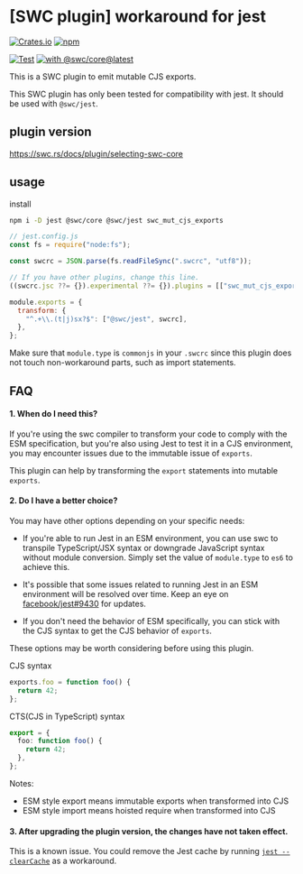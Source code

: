 # [SWC plugin] workaround for jest

[![Crates.io](https://img.shields.io/crates/v/swc_mut_cjs_exports)](https://crates.io/crates/swc_mut_cjs_exports)
[![npm](https://img.shields.io/npm/v/swc_mut_cjs_exports)](https://www.npmjs.com/package/swc_mut_cjs_exports)

[![Test](https://github.com/magic-akari/swc_mut_cjs_exports/actions/workflows/test.yml/badge.svg)](https://github.com/magic-akari/swc_mut_cjs_exports/actions/workflows/test.yml)
[![with @swc/core@latest](https://github.com/magic-akari/swc_mut_cjs_exports/actions/workflows/cron.yml/badge.svg)](https://github.com/magic-akari/swc_mut_cjs_exports/actions/workflows/cron.yml)

This is a SWC plugin to emit mutable CJS exports.

This SWC plugin has only been tested for compatibility with jest. It should be used with `@swc/jest`.

## plugin version

https://swc.rs/docs/plugin/selecting-swc-core

## usage

install

```bash
npm i -D jest @swc/core @swc/jest swc_mut_cjs_exports
```

```js
// jest.config.js
const fs = require("node:fs");

const swcrc = JSON.parse(fs.readFileSync(".swcrc", "utf8"));

// If you have other plugins, change this line.
((swcrc.jsc ??= {}).experimental ??= {}).plugins = [["swc_mut_cjs_exports", {}]];

module.exports = {
  transform: {
    "^.+\\.(t|j)sx?$": ["@swc/jest", swcrc],
  },
};
```

Make sure that `module.type` is `commonjs` in your `.swcrc` since this plugin
does not touch non-workaround parts, such as import statements.

## FAQ

#### 1. When do I need this?

If you're using the swc compiler to transform your code to comply with the ESM
specification, but you're also using Jest to test it in a CJS environment, you
may encounter issues due to the immutable issue of `exports`.

This plugin can help by transforming the `export` statements into mutable
`exports`.

#### 2. Do I have a better choice?

You may have other options depending on your specific needs:

- If you're able to run Jest in an ESM environment, you can use swc to transpile
  TypeScript/JSX syntax or downgrade JavaScript syntax without module
  conversion. Simply set the value of `module.type` to `es6` to achieve this.

- It's possible that some issues related to running Jest in an ESM environment
  will be resolved over time. Keep an eye on
  [facebook/jest#9430](https://github.com/facebook/jest/issues/9430) for
  updates.

- If you don't need the behavior of ESM specifically, you can stick with the CJS
  syntax to get the CJS behavior of `exports`.

These options may be worth considering before using this plugin.

CJS syntax

```JavaScript
exports.foo = function foo() {
  return 42;
};
```

CTS(CJS in TypeScript) syntax

```TypeScript
export = {
  foo: function foo() {
    return 42;
  },
};
```

Notes:

- ESM style export means immutable exports when transformed into CJS
- ESM style import means hoisted require when transformed into CJS

#### 3. After upgrading the plugin version, the changes have not taken effect.

This is a known issue. You could remove the Jest cache by running
[`jest --clearCache`](https://jestjs.io/docs/cli#--clearcache) as a workaround.
